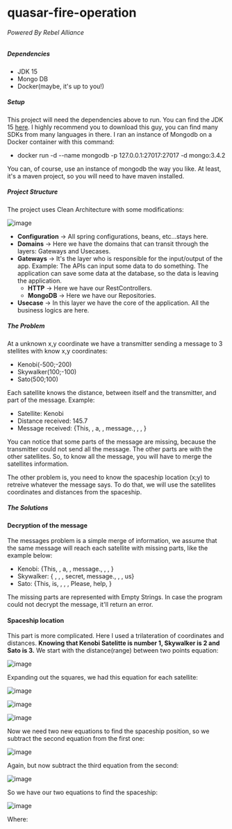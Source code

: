 # quasar-fire-operation

###### Powered By Rebel Alliance

##### Dependencies
* JDK 15
* Mongo DB
* Docker(maybe, it's up to you!)

##### Setup
This project will need the dependencies above to run. You can find the JDK 15 [here](https://sdkman.io/). I highly recommend you to download this guy, you can find many SDKs from many languages in there. I ran an instance of Mongodb on a Docker container with this command:
* docker run -d --name mongodb -p 127.0.0.1:27017:27017 -d mongo:3.4.2

You can, of course, use an instance of mongodb the way you like. At least, it's a maven project, so you will need to have maven installed.

##### Project Structure
The project uses Clean Architecture with some modifications:

![image](https://user-images.githubusercontent.com/9483458/112857590-61291880-9087-11eb-9bcc-8f5f69e435a1.png)
* **Configuration** -> All spring configurations, beans, etc...stays here.
* **Domains** -> Here we have the domains that can transit through the layers: Gateways and Usecases.
* **Gateways** -> It's the layer who is responsible for the input/output of the app. Example: The APIs can input some data to do something. The application can save some data at the database, so the data is leaving the application.
  * **HTTP** -> Here we have our RestControllers.
  * **MongoDB** -> Here we have our Repositories.
* **Usecase** -> In this layer we have the core of the application. All the business logics are here.

##### The Problem
At a unknown x,y coordinate we have a transmitter sending a message to 3 stellites with know x,y coordinates:
* Kenobi(-500;-200)
* Skywalker(100;-100)
* Sato(500;100)

Each satellite knows the distance, between itself and the transmitter, and part of the message. Example:
* Satellite: Kenobi
* Distance received: 145.7
* Message received: {This, , a, , message., , , }

You can notice that some parts of the message are missing, because the transmitter could not send all the message. The other parts are with the other satellites.
So, to know all the message, you will have to merge the satellites information.

The other problem is, you need to know the spaceship location (x;y) to retreive whatever the message says. To do that, we will use the satellites coordinates and distances from the spaceship.

##### The Solutions
#### Decryption of the message
The messages problem is a simple merge of information, we assume that the same message will reach each satellite with missing parts, like the example below:
* Kenobi: {This, , a, , message., , , }
* Skywalker: { , , , secret, message., , , us}
* Sato: {This, is, , , , Please, help, }

The missing parts are represented with Empty Strings. In case the program could not decrypt the message, it'll return an error.

#### Spaceship location
This part is more complicated. Here I used a trilateration of coordinates and distances.
**Knowing that Kenobi Satelitte is number 1, Skywalker is 2 and Sato is 3.**
We start with the distance(range) between two points equation:

![image](https://user-images.githubusercontent.com/9483458/113040166-df141f00-916e-11eb-93d4-07851b01221d.png)

Expanding out the squares, we had this equation for each satellite:

![image](https://user-images.githubusercontent.com/9483458/113044817-7c258680-9174-11eb-8ece-be66728b5dbe.png)

![image](https://user-images.githubusercontent.com/9483458/113044915-9495a100-9174-11eb-9d10-389c56627e22.png)

![image](https://user-images.githubusercontent.com/9483458/113044736-60ba7b80-9174-11eb-93b3-7cca03362cdd.png)

Now we need two new equations to find the spaceship position, so we subtract the second equation from the first one:

![image](https://user-images.githubusercontent.com/9483458/113046235-349ffa00-9176-11eb-82b3-8b2378fbf877.png)

Again, but now subtract the third equation from the second:

![image](https://user-images.githubusercontent.com/9483458/113046659-b132d880-9176-11eb-968e-8b3124847884.png)

So we have our two equations to find the spaceship:

![image](https://user-images.githubusercontent.com/9483458/113046963-1686c980-9177-11eb-8cbd-26db6034aa91.png)

Where:

